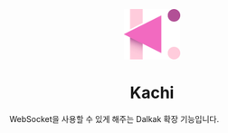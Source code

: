 <p align="center">
  <img src="https://raw.githubusercontent.com/gnlow/id/master/Dalkak/kachi/kachi.svg?sanitize=true" width="100"></img>
</p>
<h1 align="center">Kachi</h1>

WebSocket을 사용할 수 있게 해주는 Dalkak 확장 기능입니다.
